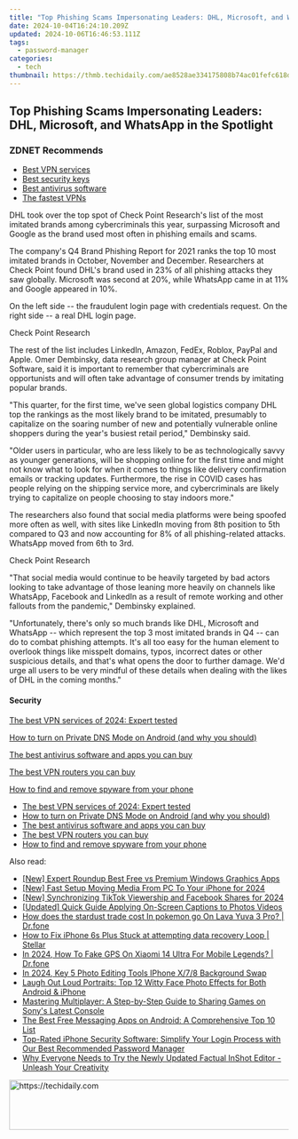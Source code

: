 ```yaml
---
title: "Top Phishing Scams Impersonating Leaders: DHL, Microsoft, and WhatsApp in the Spotlight"
date: 2024-10-04T16:24:10.209Z
updated: 2024-10-06T16:46:53.111Z
tags:
  - password-manager
categories:
  - tech
thumbnail: https://thmb.techidaily.com/ae8528ae334175808b74ac01fefc618d6dd771a5548956162285f37bc39ffc3e.jpeg
---
```


## Top Phishing Scams Impersonating Leaders: DHL, Microsoft, and WhatsApp in the Spotlight

### **ZDNET** Recommends

* [Best VPN services](https://www.zdnet.com/article/best-vpn/)
* [Best security keys](https://www.zdnet.com/article/best-security-key/)
* [Best antivirus software](https://www.zdnet.com/article/best-antivirus/)
* [The fastest VPNs](https://www.zdnet.com/article/fastest-vpn/)

DHL took over the top spot of Check Point Research's list of the most imitated brands among cybercriminals this year, surpassing Microsoft and Google as the brand used most often in phishing emails and scams. 

The company's Q4 Brand Phishing Report for 2021 ranks the top 10 most imitated brands in October, November and December. Researchers at Check Point found DHL's brand used in 23% of all phishing attacks they saw globally. Microsoft was second at 20%, while WhatsApp came in at 11% and Google appeared in 10%. 

On the left side -- the fraudulent login page with credentials request. On the right side -- a real DHL login page.

Check Point Research

The rest of the list includes LinkedIn, Amazon, FedEx, Roblox, PayPal and Apple. Omer Dembinsky, data research group manager at Check Point Software, said it is important to remember that cybercriminals are opportunists and will often take advantage of consumer trends by imitating popular brands. 

"This quarter, for the first time, we've seen global logistics company DHL top the rankings as the most likely brand to be imitated, presumably to capitalize on the soaring number of new and potentially vulnerable online shoppers during the year's busiest retail period," Dembinsky said. 

"Older users in particular, who are less likely to be as technologically savvy as younger generations, will be shopping online for the first time and might not know what to look for when it comes to things like delivery confirmation emails or tracking updates. Furthermore, the rise in COVID cases has people relying on the shipping service more, and cybercriminals are likely trying to capitalize on people choosing to stay indoors more."

The researchers also found that social media platforms were being spoofed more often as well, with sites like LinkedIn moving from 8th position to 5th compared to Q3 and now accounting for 8% of all phishing-related attacks. WhatsApp moved from 6th to 3rd. 

Check Point Research

"That social media would continue to be heavily targeted by bad actors looking to take advantage of those leaning more heavily on channels like WhatsApp, Facebook and LinkedIn as a result of remote working and other fallouts from the pandemic," Dembinsky explained. 

"Unfortunately, there's only so much brands like DHL, Microsoft and WhatsApp -- which represent the top 3 most imitated brands in Q4 -- can do to combat phishing attempts. It's all too easy for the human element to overlook things like misspelt domains, typos, incorrect dates or other suspicious details, and that's what opens the door to further damage. We'd urge all users to be very mindful of these details when dealing with the likes of DHL in the coming months."

#### Security

[The best VPN services of 2024: Expert tested](https://www.zdnet.com/article/best-vpn/ "The best VPN services of 2024: Expert tested")

[How to turn on Private DNS Mode on Android (and why you should)](https://www.zdnet.com/article/how-to-turn-on-private-dns-mode-on-android-and-why-you-should/ "How to turn on Private DNS Mode on Android (and why you should)")

[The best antivirus software and apps you can buy](https://www.zdnet.com/article/best-antivirus/ "The best antivirus software and apps you can buy")

[The best VPN routers you can buy](https://www.zdnet.com/article/best-vpn-router/ "The best VPN routers you can buy")

[How to find and remove spyware from your phone](https://www.zdnet.com/article/how-to-find-and-remove-spyware-from-your-phone/ "How to find and remove spyware from your phone")

* [The best VPN services of 2024: Expert tested](https://www.zdnet.com/article/best-vpn/ "The best VPN services of 2024: Expert tested")
* [How to turn on Private DNS Mode on Android (and why you should)](https://www.zdnet.com/article/how-to-turn-on-private-dns-mode-on-android-and-why-you-should/ "How to turn on Private DNS Mode on Android (and why you should)")
* [The best antivirus software and apps you can buy](https://www.zdnet.com/article/best-antivirus/ "The best antivirus software and apps you can buy")
* [The best VPN routers you can buy](https://www.zdnet.com/article/best-vpn-router/ "The best VPN routers you can buy")
* [How to find and remove spyware from your phone](https://www.zdnet.com/article/how-to-find-and-remove-spyware-from-your-phone/ "How to find and remove spyware from your phone")

<ins class="adsbygoogle"
     style="display:block"
     data-ad-format="autorelaxed"
     data-ad-client="ca-pub-7571918770474297"
     data-ad-slot="1223367746"></ins>

<ins class="adsbygoogle"
     style="display:block"
     data-ad-client="ca-pub-7571918770474297"
     data-ad-slot="8358498916"
     data-ad-format="auto"
     data-full-width-responsive="true"></ins>

<span class="atpl-alsoreadstyle">Also read:</span>
<div><ul>
<li><a href="https://vp-tips.techidaily.com/new-expert-roundup-best-free-vs-premium-windows-graphics-apps/"><u>[New] Expert Roundup Best Free vs Premium Windows Graphics Apps</u></a></li>
<li><a href="https://fox-blue.techidaily.com/new-fast-setup-moving-media-from-pc-to-your-iphone-for-2024/"><u>[New] Fast Setup Moving Media From PC To Your iPhone for 2024</u></a></li>
<li><a href="https://facebook-video-files.techidaily.com/new-synchronizing-tiktok-viewership-and-facebook-shares-for-2024/"><u>[New] Synchronizing TikTok Viewership and Facebook Shares for 2024</u></a></li>
<li><a href="https://extra-skills.techidaily.com/updated-quick-guide-applying-on-screen-captions-to-photos-videos/"><u>[Updated] Quick Guide Applying On-Screen Captions to Photos Videos</u></a></li>
<li><a href="https://android-pokemon-go.techidaily.com/how-does-the-stardust-trade-cost-in-pokemon-go-on-lava-yuva-3-pro-drfone-by-drfone-virtual-android/"><u>How does the stardust trade cost In pokemon go On Lava Yuva 3 Pro? | Dr.fone</u></a></li>
<li><a href="https://blog-min.techidaily.com/how-to-fix-iphone-6s-plus-stuck-at-attempting-data-recovery-loop-stellar-by-stellar-data-recovery-ios-iphone-data-recovery/"><u>How to Fix iPhone 6s Plus Stuck at attempting data recovery Loop | Stellar</u></a></li>
<li><a href="https://review-topics.techidaily.com/in-2024-how-to-fake-gps-on-xiaomi-14-ultra-for-mobile-legends-drfone-by-drfone-virtual-android/"><u>In 2024, How To Fake GPS On Xiaomi 14 Ultra For Mobile Legends? | Dr.fone</u></a></li>
<li><a href="https://extra-guidance.techidaily.com/in-2024-key-5-photo-editing-tools-iphone-x78-background-swap/"><u>In 2024, Key 5 Photo Editing Tools IPhone X/7/8 Background Swap</u></a></li>
<li><a href="https://app-tips.techidaily.com/laugh-out-loud-portraits-top-12-witty-face-photo-effects-for-both-android-and-iphone/"><u>Laugh Out Loud Portraits: Top 12 Witty Face Photo Effects for Both Android & iPhone</u></a></li>
<li><a href="https://technical-tips.techidaily.com/mastering-multiplayer-a-step-by-step-guide-to-sharing-games-on-sonys-latest-console/"><u>Mastering Multiplayer: A Step-by-Step Guide to Sharing Games on Sony's Latest Console</u></a></li>
<li><a href="https://app-tips.techidaily.com/the-best-free-messaging-apps-on-android-a-comprehensive-top-10-list/"><u>The Best Free Messaging Apps on Android: A Comprehensive Top 10 List</u></a></li>
<li><a href="https://app-tips.techidaily.com/top-rated-iphone-security-software-simplify-your-login-process-with-our-best-recommended-password-manager/"><u>Top-Rated iPhone Security Software: Simplify Your Login Process with Our Best Recommended Password Manager</u></a></li>
<li><a href="https://app-tips.techidaily.com/1723620189209-why-everyone-needs-to-try-the-newly-updated-factual-inshot-editor-unleash-your-creativity/"><u>Why Everyone Needs to Try the Newly Updated Factual InShot Editor - Unleash Your Creativity</u></a></li>
</ul></div>

<!-- affiliate ads begin -->
<a href="https://appsumo.8odi.net/c/5597632/2123748/7443" target="_top" id="2123748">
  <img src="//a.impactradius-go.com/display-ad/7443-2123748" border="0" alt="https://techidaily.com" width="600" height="90"/>
</a>
<img height="0" width="0" src="https://appsumo.8odi.net/i/5597632/2123748/7443" style="position:absolute;visibility:hidden;" border="0" />
<!-- affiliate ads end -->


